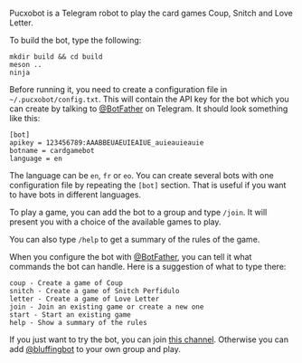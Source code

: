 Pucxobot is a Telegram robot to play the card games Coup, Snitch and
Love Letter.

To build the bot, type the following:

    mkdir build && cd build
    meson ..
    ninja

Before running it, you need to create a configuration file in
`~/.pucxobot/config.txt`. This will contain the API key for the bot
which you can create by talking to
[@BotFather](https://t.me/BotFather) on Telegram. It should look
something like this:

    [bot]
    apikey = 123456789:AAABBEUAEUIEAIUE_auieauieauie
    botname = cardgamebot
    language = en

The language can be `en`, `fr` or `eo`. You can create several bots
with one configuration file by repeating the `[bot]` section. That is
useful if you want to have bots in different languages.

To play a game, you can add the bot to a group and type `/join`. It
will present you with a choice of the available games to play.

You can also type `/help` to get a summary of the rules of the game.

When you configure the bot with [@BotFather](https://t.me/BotFather),
you can tell it what commands the bot can handle. Here is a suggestion
of what to type there:

    coup - Create a game of Coup
    snitch - Create a game of Snitch Perfidulo
    letter - Create a game of Love Letter
    join - Join an existing game or create a new one
    start - Start an existing game
    help - Show a summary of the rules

If you just want to try the bot, you can join
[this channel](https://t.me/bluffing). Otherwise you can add
[@bluffingbot](https://t.me/bluffingbot) to your own group and play.
